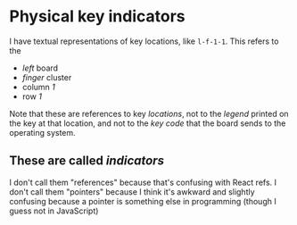 # Physical key indicators

I have textual representations of key locations, like `l-f-1-1`.
This refers to the

- _left_ board
- _finger_ cluster
- column _1_
- row _1_

Note that these are references to key _locations_,
not to the _legend_ printed on the key at that location,
and not to the _key code_ that the board sends to the operating system.

## These are called _indicators_

I don't call them "references" because that's confusing with React refs.
I don't call them "pointers" because I think it's awkward and slightly confusing
because a pointer is something else in programming
(though I guess not in JavaScript)
